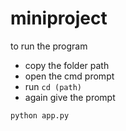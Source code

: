 # miniproject

to run the program 
- copy the folder path
- open the cmd prompt
- run `cd (path)`
- again give the prompt 

```
python app.py
```